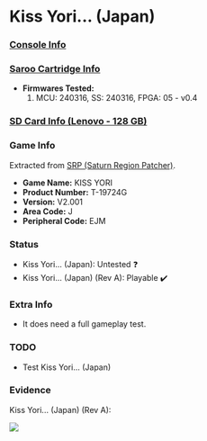 # Kiss Yori... (Japan)

### [Console Info](../../../../Info/Consoles/VA13/README.md)

### [Saroo Cartridge Info](../../../../Info/Cartridges/RetroGameParadiseStore/1.32F/README.md)

- <b>Firmwares Tested:</b>
  1. MCU: 240316, SS: 240316, FPGA: 05 - v0.4

### [SD Card Info (Lenovo - 128 GB)](../../../../Info/SdCards/Lenovo/128GB/fat32/README.md)

### Game Info

Extracted from [SRP (Saturn Region Patcher)](https://segaxtreme.net/resources/saturn-region-patcher.81/download).

- <b>Game Name:</b> KISS YORI
- <b>Product Number:</b> T-19724G
- <b>Version:</b> V2.001
- <b>Area Code:</b> J
- <b>Peripheral Code:</b> EJM

### Status

- Kiss Yori... (Japan): Untested :question:
- Kiss Yori... (Japan) (Rev A): Playable :heavy_check_mark:

### Extra Info

- It does need a full gameplay test.

### TODO

- Test Kiss Yori... (Japan)

### Evidence

Kiss Yori... (Japan) (Rev A):

[![](https://img.youtube.com/vi/chuCZJETbOw/0.jpg)](https://www.youtube.com/watch?v=chuCZJETbOw)
